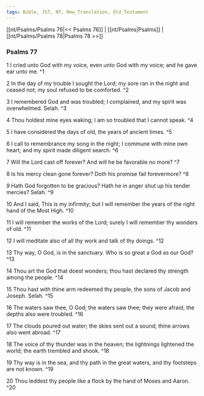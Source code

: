 ```yaml
---
tags: Bible, JST, NT, New_Translation, Old_Testament
---
```


[[nt/Psalms/Psalms 76|<< Psalms 76]] | [[nt/Psalms|Psalms]] | [[nt/Psalms/Psalms 78|Psalms 78 >>]]

### Psalms 77

1 I cried unto God with my voice, even unto God with my voice; and he gave ear unto me.  ^1

2 In the day of my trouble I sought the Lord; my sore ran in the night and ceased not; my soul refused to be comforted.  ^2

3 I remembered God and was troubled; I complained, and my spirit was overwhelmed. Selah.  ^3

4 Thou holdest mine eyes waking; I am so troubled that I cannot speak.  ^4

5 I have considered the days of old, the years of ancient times.  ^5

6 I call to remembrance my song in the night; I commune with mine own heart; and my spirit made diligent search.  ^6

7 Will the Lord cast off forever? And will he be favorable no more?  ^7

8 Is his mercy clean gone forever? Doth his promise fail forevermore?  ^8

9 Hath God forgotten to be gracious? Hath he in anger shut up his tender mercies? Selah.  ^9

10 And I said, This is my infirmity; but I will remember the years of the right hand of the Most High.  ^10

11 I will remember the works of the Lord; surely I will remember thy wonders of old.  ^11

12 I will meditate also of all thy work and talk of thy doings.  ^12

13 Thy way, O God, is in the sanctuary. Who is so great a God as our God?  ^13

14 Thou art the God that doest wonders; thou hast declared thy strength among the people.  ^14

15 Thou hast with thine arm redeemed thy people, the sons of Jacob and Joseph. Selah.  ^15

16 The waters saw thee, O God; the waters saw thee; they were afraid; the depths also were troubled.  ^16

17 The clouds poured out water; the skies sent out a sound; thine arrows also went abroad.  ^17

18 The voice of thy thunder was in the heaven; the lightnings lightened the world; the earth trembled and shook.  ^18

19 Thy way is in the sea, and thy path in the great waters, and thy footsteps are not known.  ^19

20 Thou leddest thy people like a flock by the hand of Moses and Aaron.  ^20

 
